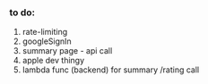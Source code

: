 ### to do:
1. rate-limiting
2. googleSignIn
3. summary page - api call 
4. apple dev thingy
5. lambda func (backend) for summary /rating call 

